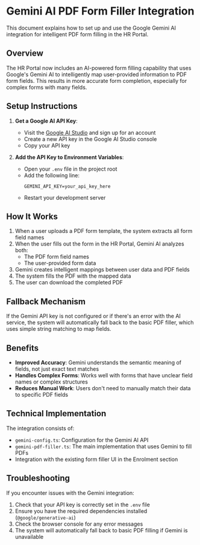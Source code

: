 # Gemini AI PDF Form Filler Integration

This document explains how to set up and use the Google Gemini AI integration for intelligent PDF form filling in the HR Portal.

## Overview

The HR Portal now includes an AI-powered form filling capability that uses Google's Gemini AI to intelligently map user-provided information to PDF form fields. This results in more accurate form completion, especially for complex forms with many fields.

## Setup Instructions

1. **Get a Google AI API Key**:
   - Visit the [Google AI Studio](https://ai.google.dev/) and sign up for an account
   - Create a new API key in the Google AI Studio console
   - Copy your API key

2. **Add the API Key to Environment Variables**:
   - Open your `.env` file in the project root
   - Add the following line:
     ```
     GEMINI_API_KEY=your_api_key_here
     ```
   - Restart your development server

## How It Works

1. When a user uploads a PDF form template, the system extracts all form field names
2. When the user fills out the form in the HR Portal, Gemini AI analyzes both:
   - The PDF form field names
   - The user-provided form data
3. Gemini creates intelligent mappings between user data and PDF fields
4. The system fills the PDF with the mapped data
5. The user can download the completed PDF

## Fallback Mechanism

If the Gemini API key is not configured or if there's an error with the AI service, the system will automatically fall back to the basic PDF filler, which uses simple string matching to map fields.

## Benefits

- **Improved Accuracy**: Gemini understands the semantic meaning of fields, not just exact text matches
- **Handles Complex Forms**: Works well with forms that have unclear field names or complex structures
- **Reduces Manual Work**: Users don't need to manually match their data to specific PDF fields

## Technical Implementation

The integration consists of:

- `gemini-config.ts`: Configuration for the Gemini AI API
- `gemini-pdf-filler.ts`: The main implementation that uses Gemini to fill PDFs
- Integration with the existing form filler UI in the Enrolment section

## Troubleshooting

If you encounter issues with the Gemini integration:

1. Check that your API key is correctly set in the `.env` file
2. Ensure you have the required dependencies installed (`@google/generative-ai`)
3. Check the browser console for any error messages
4. The system will automatically fall back to basic PDF filling if Gemini is unavailable
